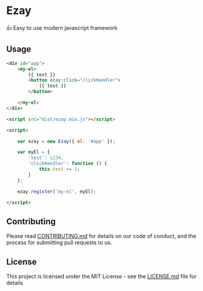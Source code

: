 # Ezay

👍 Easy to use modern javascript framework 

## Usage

```html
<div id="app">
    <my-el>
        {{ test }}
        <button ezay:click="clickHandler">
            {{ test }}
        </button>

    </my-el>
</div>

<script src="dist/ezay.min.js"></script>

<script>

    var ezay = new Ezay({ el: '#app' });

    var myEl = {
        'test': 1234,
        'clickHandler': function () {
            this.test += 1;
        }
    };

    ezay.register('my-el', myEl);

</script>
```

## Contributing

Please read [CONTRIBUTING.md](https://gist.github.com/PurpleBooth/b24679402957c63ec426) for details on our code of conduct, and the process for submitting pull requests to us.


## License

This project is licensed under the MIT License - see the [LICENSE.md](LICENSE.md) file for details

